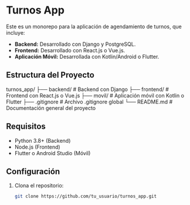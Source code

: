 # Turnos App

Este es un monorepo para la aplicación de agendamiento de turnos, que incluye:

- **Backend:** Desarrollado con Django y PostgreSQL.
- **Frontend:** Desarrollado con React.js o Vue.js.
- **Aplicación Móvil:** Desarrollada con Kotlin/Android o Flutter.

## Estructura del Proyecto

turnos_app/
├── backend/ # Backend con Django
├── frontend/ # Frontend con React.js o Vue.js
├── movil/ # Aplicación móvil con Kotlin o Flutter
├── .gitignore # Archivo .gitignore global
└── README.md # Documentación general del proyecto

## Requisitos

- Python 3.8+ (Backend)
- Node.js (Frontend)
- Flutter o Android Studio (Móvil)

## Configuración

1. Clona el repositorio:
   ```bash
   git clone https://github.com/tu_usuario/turnos_app.git